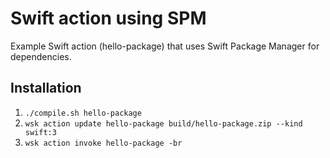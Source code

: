 # Swift action using SPM

Example Swift action (hello-package) that uses Swift Package Manager for dependencies.

## Installation

1. `./compile.sh hello-package`
2. `wsk action update hello-package build/hello-package.zip --kind swift:3`
3. `wsk action invoke hello-package -br`
